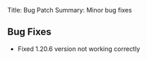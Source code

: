 Title: Bug Patch
Summary: Minor bug fixes

## Bug Fixes
- Fixed 1.20.6 version not working correctly

